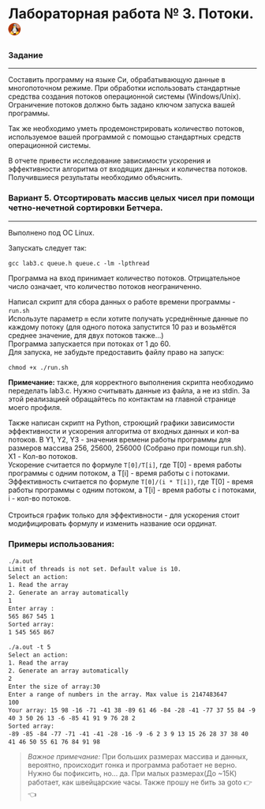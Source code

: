# Лабораторная работа № 3. Потоки. <img src="https://github.com/Maxsmile123/Maxsmile123/blob/7b922b9e683c8fdbd59ab6d278493353004d7c9e/res/6091445.png" width="25px">

### Задание   

---

Составить программу на языке Си, обрабатывающую данные в многопоточном режиме. При обработки использовать стандартные средства создания потоков операционной системы (Windows/Unix). Ограничение потоков должно быть задано ключом запуска вашей программы.

Так же необходимо уметь продемонстрировать количество потоков, используемое вашей программой с помощью стандартных средств операционной системы.

В отчете привести исследование зависимости ускорения и эффективности алгоритма от входящих данных и количества потоков. Получившиеся результаты необходимо объяснить.



### Вариант 5. Отсортировать массив целых чисел при помощи четно-нечетной сортировки Бетчера.

---
Выполнено под OC Linux.

Запускать следует так: 
```shell
gcc lab3.c queue.h queue.c -lm -lpthread
```
Программа на вход принимает количество потоков. Отрицательное число означает, что количество потоков неограниченно.

Написал скрипт для сбора данных о работе времени программы - `run.sh`</br>
Используте параметр `m` если хотите получать усреднённые данные по каждому потоку (для одного потока запустится 10 раз и возьмётся среднее значение, для двух потоков также...)</br>
Программа запускается при потоках от 1 до 60.</br>
Для запуска, не забудьте предоставить файлу право на запуск:
```shell
chmod +x ./run.sh
```
**Примечание:** также, для корректного выполнения скрипта необходимо переделать lab3.c. Нужно считывать данные из файла, а не из stdin. За этой реализацией обращайтесь по контактам на главной странице моего профиля.

Также написан скрипт на Python, строющий графики зависимости эффективности и ускорения алгоритма от входных данных и кол-ва потоков.
В Y1, Y2, Y3 - значения времени работы программы для размеров массива 256, 25600, 256000 (Собрано при помощи run.sh).</br>
X1 - Кол-во потоков. </br>
Ускорение считается по формуле `T[0]/T[i]`, где T[0] - время работы программы с одним потоком, а T[i] - время работы с i потоками.</br>
Эффективность считается по формуле `T[0]/(i * T[i])`, где T[0] - время работы программы с одним потоком, а T[i] - время работы с i потоками, i - кол-во потоков. </br>  
Строиться график только для эффективности - для ускорения стоит модифицировать формулу и изменить название оси ординат.

### Примеры использования:
```shell
./a.out                                 
Limit of threads is not set. Default value is 10.
Select an action:
1. Read the array
2. Generate an array automatically
1
Enter array :
565 867 545 1
Sorted array:
1 545 565 867
```
```shell
./a.out -t 5
Select an action:
1. Read the array
2. Generate an array automatically
2
Enter the size of array:30
Enter a range of numbers in the array. Max value is 2147483647
100
Your array: 15 98 -16 -71 -41 38 -89 61 46 -84 -28 -41 -77 37 55 84 -9 40 3 50 26 13 -6 -85 41 91 9 76 28 2
Sorted array:
-89 -85 -84 -77 -71 -41 -41 -28 -16 -9 -6 2 3 9 13 15 26 28 37 38 40 41 46 50 55 61 76 84 91 98
```

> *Важное примечание:* При больших размерах массива и данных, вероятно, происходит гонка и программа работает не верно. Нужно бы пофиксить, но... да. При малых размерах(До ~15К) работает, как швейцарские часы. Также прошу не бить за goto :point_right: :point_left: